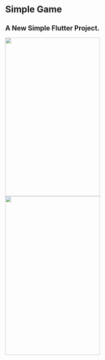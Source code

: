 # Simple Game

## A New Simple Flutter Project.

<img src="https://github.com/user-attachments/assets/9bd29ddd-9506-4643-9ba7-eab3319247a5" width="300" height="500">
<img src="https://github.com/user-attachments/assets/b6dfc3f1-c9f5-476f-b8fe-feb86feaf88f" width="300" height="500">

